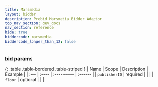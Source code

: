 ```yaml
---
title: Marsmedia
layout: bidder
description: Prebid Marsmedia Bidder Adaptor
top_nav_section: dev_docs
nav_section: reference
hide: true
biddercode: marsmedia
biddercode_longer_than_12: false
---
```


### bid params

{: .table .table-bordered .table-striped }
| Name | Scope | Description | Example |
| :--- | :---- | :---------- | :------ |
| `publisherID` | required |  |  |
| `floor` | optional |  |  |